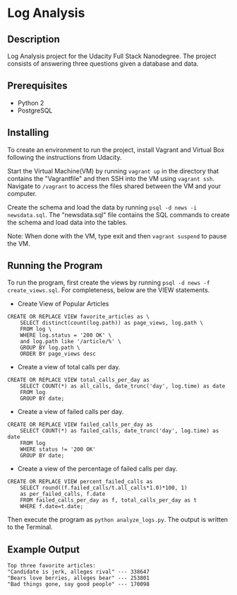 # Log Analysis

## Description
Log Analysis project for the Udacity Full Stack Nanodegree. The project consists of answering three questions given a database and data.

## Prerequisites
- Python 2
- PostgreSQL

## Installing
To create an environment to run the project, install Vagrant and Virtual Box following the instructions from Udacity.

Start the Virtual Machine(VM) by running `vagrant up` in the directory that contains the "Vagrantfile" and then SSH into the VM using `vagrant ssh`. Navigate to `/vagrant` to access the files shared between the VM and your computer.

Create the schema and load the data by running `psql -d news -i newsdata.sql`. The "newsdata.sql" file
contains the SQL commands to create the schema and load data into the tables.

Note: When done with the VM, type exit and then `vagrant suspend` to pause the VM.

## Running the Program
To run the program, first create the views by running `psql -d news -f create_views.sql`. For completeness, below are the VIEW statements.

- Create View of Popular Articles
```
CREATE OR REPLACE VIEW favorite_articles as \
    SELECT distinct(count(log.path)) as page_views, log.path \
    FROM log \
    WHERE log.status = '200 OK' \
    and log.path like '/article/%' \
    GROUP BY log.path \
    ORDER BY page_views desc
```

- Create a view of total calls per day.
```
CREATE OR REPLACE VIEW total_calls_per_day as
    SELECT COUNT(*) as all_calls, date_trunc('day', log.time) as date
    FROM log
    GROUP BY date;
```

- Create a view of failed calls per day.
```
CREATE OR REPLACE VIEW failed_calls_per_day as
    SELECT COUNT(*) as failed_calls, date_trunc('day', log.time) as date
    FROM log
    WHERE status != '200 OK'
    GROUP BY date;
```

- Create a view of the percentage of failed calls per day.
```
CREATE OR REPLACE VIEW percent_failed_calls as
    SELECT round((f.failed_calls/t.all_calls*1.0)*100, 1)
    as per_failed_calls, f.date
    FROM failed_calls_per_day as f, total_calls_per_day as t
    WHERE f.date=t.date;
```


Then execute the program as `python analyze_logs.py`. The output is written to the Terminal.

## Example Output
```
Top three favorite articles:
"Candidate is jerk, alleges rival" --- 338647
"Bears love berries, alleges bear" --- 253801
"Bad things gone, say good people" --- 170098
```
